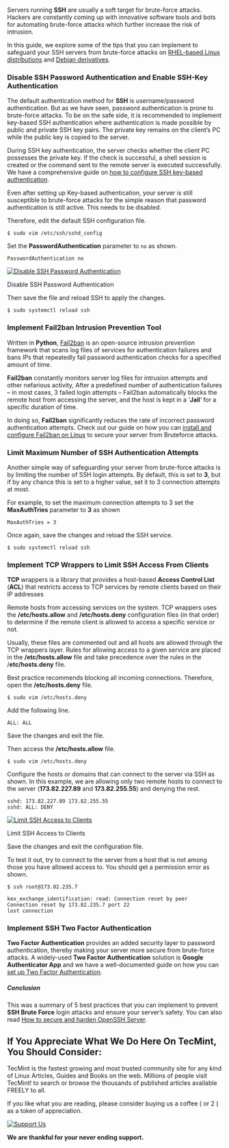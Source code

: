 Servers running **SSH** are usually a soft target for brute-force attacks. Hackers are constantly coming up with innovative software tools and bots for automating brute-force attacks which further increase the risk of intrusion.

In this guide, we explore some of the tips that you can implement to safeguard your SSH servers from brute-force attacks on [RHEL-based Linux distributions](https://www.tecmint.com/redhat-based-linux-distributions/ "The Best RedHat-based Linux Distributions") and [Debian derivatives](https://www.tecmint.com/debian-based-linux-distributions/ "Best Debian-based Linux Distributions").

### Disable SSH Password Authentication and Enable SSH-Key Authentication

The default authentication method for **SSH** is username/password authentication. But as we have seen, password authentication is prone to brute-force attacks. To be on the safe side, it is recommended to implement key-based SSH authentication where authentication is made possible by public and private SSH key pairs. The private key remains on the client’s PC while the public key is copied to the server.

During SSH key authentication, the server checks whether the client PC possesses the private key. If the check is successful, a shell session is created or the command sent to the remote server is executed successfully. We have a comprehensive guide on [how to configure SSH key-based authentication](https://www.tecmint.com/configure-ssh-passwordless-rhel-9/ "Configure SSH Passwordless Authentication on RHEL").

Even after setting up Key-based authentication, your server is still susceptible to brute-force attacks for the simple reason that password authentication is still active. This needs to be disabled.

Therefore, edit the default SSH configuration file.

```
$ sudo vim /etc/ssh/sshd_config

```

Set the **PasswordAuthentication** parameter to `no` as shown.

```
PasswordAuthentication no

```

[![Disable SSH Password Authentication](https://www.tecmint.com/wp-content/uploads/2012/11/Disable-SSH-Password-Authentication.png)](https://www.tecmint.com/wp-content/uploads/2012/11/Disable-SSH-Password-Authentication.png)

Disable SSH Password Authentication

Then save the file and reload SSH to apply the changes.

```
$ sudo systemctl reload ssh

```

### Implement Fail2ban Intrusion Prevention Tool

Written in **Python**, [Fail2ban](https://www.fail2ban.org/wiki/index.php/Main_Page "Fail2ban for SSH") is an open-source intrusion prevention framework that scans log files of services for authentication failures and bans IPs that repeatedly fail password authentication checks for a specified amount of time.

**Fail2ban** constantly monitors server log files for intrusion attempts and other nefarious activity, After a predefined number of authentication failures – in most cases, 3 failed login attempts – Fail2ban automatically blocks the remote host from accessing the server, and the host is kept in a ‘**Jail**‘ for a specific duration of time.

In doing so, **Fail2ban** significantly reduces the rate of incorrect password authentication attempts. Check out our guide on how you can [install and configure Fail2ban on Linux](https://www.tecmint.com/use-fail2ban-to-secure-linux-server/ "Use Fail2ban to Secure Your Linux Server") to secure your server from Bruteforce attacks.

### Limit Maximum Number of SSH Authentication Attempts

Another simple way of safeguarding your server from brute-force attacks is by limiting the number of SSH login attempts. By default, this is set to **3**, but if by any chance this is set to a higher value, set it to 3 connection attempts at most.

For example, to set the maximum connection attempts to 3 set the **MaxAuthTries** parameter to **3** as shown

```
MaxAuthTries = 3

```

Once again, save the changes and reload the SSH service.

```
$ sudo systemctl reload ssh

```

### Implement TCP Wrappers to Limit SSH Access From Clients

**TCP** wrappers is a library that provides a host-based **Access Control List** (**ACL**) that restricts access to TCP services by remote clients based on their IP addresses

Remote hosts from accessing services on the system. TCP wrappers uses the **/etc/hosts.allow** and **/etc/hosts.deny** configuration files (in that order) to determine if the remote client is allowed to access a specific service or not.

Usually, these files are commented out and all hosts are allowed through the TCP wrappers layer. Rules for allowing access to a given service are placed in the **/etc/hosts.allow** file and take precedence over the rules in the /**etc/hosts.deny** file.

Best practice recommends blocking all incoming connections. Therefore, open the **/etc/hosts.deny** file.

```
$ sudo vim /etc/hosts.deny

```

Add the following line.

```
ALL: ALL

```

Save the changes and exit the file.

Then access the **/etc/hosts.allow** file.

```
$ sudo vim /etc/hosts.deny

```

Configure the hosts or domains that can connect to the server via SSH as shown. In this example, we are allowing only two remote hosts to connect to the server (**173.82.227.89** and **173.82.255.55**) and denying the rest.

```
sshd: 173.82.227.89 173.82.255.55
sshd: ALL: DENY

```

[![Limit SSH Access to Clients](https://www.tecmint.com/wp-content/uploads/2012/11/Limit-SSH-Access-to-Clients.png)](https://www.tecmint.com/wp-content/uploads/2012/11/Limit-SSH-Access-to-Clients.png)

Limit SSH Access to Clients

Save the changes and exit the configuration file.

To test it out, try to connect to the server from a host that is not among those you have allowed access to. You should get a permission error as shown.

```
$ ssh root@173.82.235.7

kex_exchange_identification: read: Connection reset by peer
Connection reset by 173.82.235.7 port 22
lost connection

```

### Implement SSH Two Factor Authentication

**Two Factor Authentication** provides an added security layer to password authentication, thereby making your server more secure from brute-force attacks. A widely-used **Two Factor Authentication** solution is **Google Authenticator App** and we have a well-documented guide on how you can [set up Two Factor Authentication](https://www.tecmint.com/ssh-two-factor-authentication/ "Setup Two-Factor Authentication For SSH In Linux").

##### Conclusion

This was a summary of 5 best practices that you can implement to prevent **SSH Brute Force** login attacks and ensure your server’s safety. You can also read [How to secure and harden OpenSSH Server](https://www.tecmint.com/secure-openssh-server/ "Secure and Harden OpenSSH Server").

## If You Appreciate What We Do Here On TecMint, You Should Consider:

TecMint is the fastest growing and most trusted community site for any kind of Linux Articles, Guides and Books on the web. Millions of people visit TecMint! to search or browse the thousands of published articles available FREELY to all.

If you like what you are reading, please consider buying us a coffee ( or 2 ) as a token of appreciation.

[![Support Us](https://www.tecmint.com/wp-content/uploads/2015/01/coffee.png)](https://www.buymeacoffee.com/tecmint)

**We are thankful for your never ending support.**
